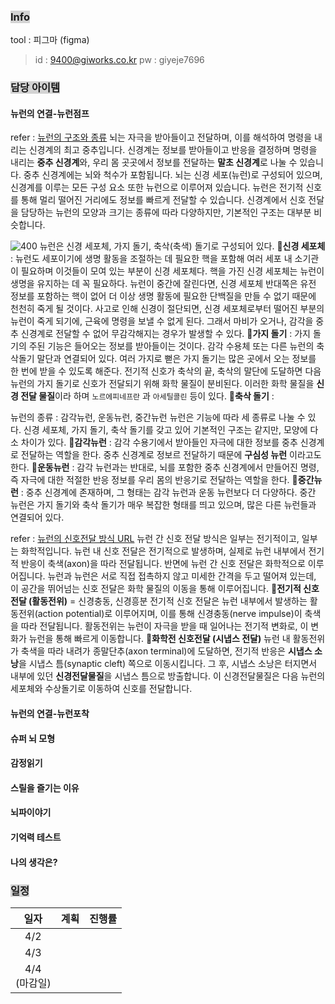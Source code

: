
### <span style="background:lightgray">Info</span>
tool : 피그마 (figma)
> id : 9400@giworks.co.kr
> pw : giyeje7696

### <span style="background:lightgray">담당 아이템</span>

#### 뉴런의 연결-뉴런점프

refer : [뉴런의 구조와 종류](https://blog.naver.com/moeblog/220446698924)
뇌는 자극을 받아들이고 전달하며, 이를 해석하여 명령을 내리는 신경계의 최고 중추입니다. 신경계는 정보를 받아들이고 반응을 결정하며 명령을 내리는 **중추 신경계**와, 우리 몸 곳곳에서 정보를 전달하는 **말초 신경계**로 나눌 수 있습니다.
중추 신경계에는 뇌와 척수가 포함됩니다. 뇌는 신경 세포(뉴런)로 구성되어 있으며, 신경계를 이루는 모든 구성 요소 또한 뉴런으로 이루어져 있습니다.
뉴런은 전기적 신호를 통해 멀리 떨어진 거리에도 정보를 빠르게 전달할 수 있습니다. 신경계에서 신호 전달을 담당하는 뉴런의 모양과 크기는 종류에 따라 다양하지만, 기본적인 구조는 대부분 비슷합니다.

![400](Pasted%20image%2020250402133125.png)
뉴런은 신경 세포체, 가지 돌기, 축삭(축색) 돌기로 구성되어 있다. 
🔹**신경 세포체** : 
	뉴런도 세포이기에 생명 활동을 조절하는 데 필요한 핵을 포함해 여러 세포 내 소기관이 필요하며 이것들이 모여 있는 부분이 신경 세포체다. 핵을 가진 신경 세포체는 뉴런이 생명을 유지하는 데 꼭 필요하다. 뉴런이 중간에 잘린다면, 신경 세포체 반대쪽은 유전 정보를 포함하는 핵이 없어 더 이상 생명 활동에 필요한 단백질을 만들 수 없기 때문에 천천히 죽게 될 것이다.
	사고로 인해 신경이 절단되면, 신경 세포체로부터 떨어진 부분의 뉴런이 죽게 되기에, 근육에 명령을 보낼 수 없게 된다. 그래서 마비가 오거나, 감각을 중추 신경계로 전달할 수 없어 무감각해지는 경우가 발생할 수 있다.
🔹**가지 돌기** :
	가지 돌기의 주된 기능은 들어오는 정보를 받아들이는 것이다. 감각 수용체 또는 다른 뉴런의 축삭돌기 말단과 연결되어 있다. 여러 가지로 뻗은 가지 돌기는 많은 곳에서 오는 정보를 한 번에 받을 수 있도록 해준다.
	전기적 신호가 축삭의 끝, 축삭의 말단에 도달하면 다음 뉴런의 가지 돌기로 신호가 전달되기 위해 화학 물질이 분비된다. 이러한 화학 물질을 **신경 전달 물질**이라 하며 `노르에피네프란` 과 `아세틸콜린` 등이 있다.
🔹**축삭 돌기** :
	

뉴런의 종류 : 감각뉴런, 운동뉴런, 중간뉴런
뉴런은 기능에 따라 세 종류로 나눌 수 있다. 신경 세포체, 가지 돌기, 축삭 돌기를 갖고 있어 기본적인 구조는 같지만, 모양에 다소 차이가 있다.
🔹**감각뉴런** :
	감각 수용기에서 받아들인 자극에 대한 정보를 중추 신경계로 전달하는 역할을 한다. 중추 신경계로 정보르 전달하기 때문에 **구심성 뉴런** 이라고도 한다.
🔹**운동뉴런** :
	감각 뉴런과는 반대로, 뇌를 포함한 중추 신경계에서 만들어진 명령, 즉 자극에 대한 적절한 반응 정보를 우리 몸의 반응기로 전달하는 역할을 한다.
🔹**중간뉴런** :
	중추 신경계에 존재하며, 그 형태는 감각 뉴런과 운동 뉴런보다 더 다양하다. 중간 뉴런은 가지 돌기와 축삭 돌기가 매우 복잡한 형태를 띄고 있으며, 많은 다른 뉴런들과 연결되어 있다.

refer : [뉴런의 신호전달 방식 URL](https://blog.naver.com/koomh09/90114251267)
뉴런 간 신호 전달 방식은 일부는 전기적이고, 일부는 화학적입니다.
뉴런 내 신호 전달은 전기적으로 발생하며, 실제로 뉴런 내부에서 전기적 반응이 축색(axon)을 따라 전달됩니다. 반면에 뉴런 간 신호 전달은 화학적으로 이루어집니다.
뉴런과 뉴런은 서로 직접 접촉하지 않고 미세한 간격을 두고 떨어져 있는데, 이 공간을 뛰어넘는 신호 전달은 화학 물질의 이동을 통해 이루어집니다.
🔹**전기적 신호전달 (활동전위)**
	= 신경충동, 신경흥분
	전기적 신호 전달은 뉴런 내부에서 발생하는 활동전위(action potential)로 이루어지며, 이를 통해 신경충동(nerve impulse)이 축색을 따라 전달됩니다. 활동전위는 뉴런이 자극을 받을 때 일어나는 전기적 변화로, 이 변화가 뉴런을 통해 빠르게 이동합니다.
🔹**화학전 신호전달 (시냅스 전달)**
	뉴런 내 활동전위가 축색을 따라 내려가 종말단추(axon terminal)에 도달하면, 전기적 반응은 **시냅스 소낭**을 시냅스 틈(synaptic cleft) 쪽으로 이동시킵니다.
	그 후, 시냅스 소낭은 터지면서 내부에 있던 **신경전달물질**을 시냅스 틈으로 방출합니다. 이 신경전달물질은 다음 뉴런의 세포체와 수상돌기로 이동하여 신호를 전달합니다.

#### 뉴런의 연결-뉴런포착


#### 슈퍼 뇌 모형


#### 감정읽기


#### 스릴을 즐기는 이유


#### 뇌파이야기


#### 기억력 테스트


#### 나의 생각은?


### <span style="background:lightgray">일정</span>

|      일자       | 계획  | 진행률 |
| :-----------: | :-- | :-: |
|      4/2      |     |     |
|      4/3      |     |     |
| 4/4 <br>(마감일) |     |     |
